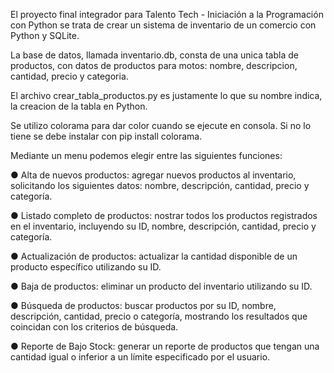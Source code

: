 El proyecto final integrador para Talento Tech - Iniciación a la Programación con Python se trata de crear un sistema de inventario de un comercio con Python y SQLite.

La base de datos, llamada inventario.db, consta de una unica tabla de productos, con datos de productos para motos: nombre, descripcion, cantidad, precio y categoria.

El archivo crear_tabla_productos.py es justamente lo que su nombre indica, la creacion de la tabla en Python.

Se utilizo colorama para dar color cuando se ejecute en consola. Si no lo tiene se debe instalar con pip install colorama.

Mediante un menu podemos elegir entre las siguientes funciones:

● Alta de nuevos productos: agregar nuevos productos al inventario, solicitando los siguientes datos: nombre, descripción, cantidad, precio y categoría.

● Listado completo de productos: nostrar todos los productos registrados en el inventario, incluyendo su ID, nombre, descripción, cantidad, precio y categoría.

● Actualización de productos: actualizar la cantidad disponible de un producto específico utilizando su ID.

● Baja de productos: eliminar un producto del inventario utilizando su ID.

● Búsqueda de productos: buscar productos por su ID, nombre, descripción, cantidad, precio o categoría, mostrando los resultados que coincidan con los criterios de búsqueda.

● Reporte de Bajo Stock: generar un reporte de productos que tengan una cantidad igual o inferior a un límite especificado por el usuario.

